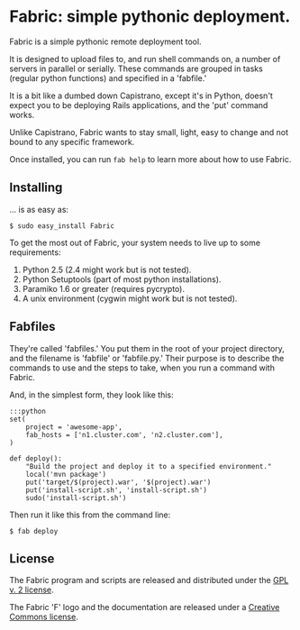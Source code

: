 Fabric: simple pythonic deployment.
===================================

Fabric is a simple pythonic remote deployment tool. 

It is designed to upload files to, and run shell commands on, a number of
servers in parallel or serially. These commands are grouped in tasks (regular
python functions) and specified in a 'fabfile.'

It is a bit like a dumbed down Capistrano, except it's in Python, doesn't
expect you to be deploying Rails applications, and the 'put' command works. 

Unlike Capistrano, Fabric wants to stay small, light, easy to change and not
bound to any specific framework.

Once installed, you can run `fab help` to learn more about how to use Fabric.


Installing
----------

... is as easy as:

    $ sudo easy_install Fabric

To get the most out of Fabric, your system needs to live up to some
requirements:

 1. Python 2.5 (2.4 might work but is not tested).
 2. Python Setuptools (part of most python installations).
 3. Paramiko 1.6 or greater (requires pycrypto).
 4. A unix environment (cygwin might work but is not tested).

Fabfiles
--------

They're called 'fabfiles.' You put them in the root of your project directory,
and the filename is 'fabfile' or 'fabfile.py.' Their purpose is to describe
the commands to use and the steps to take, when you run a command with Fabric.

And, in the simplest form, they look like this:

    :::python
    set(
        project = 'awesome-app',
        fab_hosts = ['n1.cluster.com', 'n2.cluster.com'],
    )
    
    def deploy():
        "Build the project and deploy it to a specified environment."
        local('mvn package')
        put('target/$(project).war', '$(project).war')
        put('install-script.sh', 'install-script.sh')
        sudo('install-script.sh')

Then run it like this from the command line:

    $ fab deploy


License
-------

The Fabric program and scripts are released and distributed under the
[GPL v. 2 license][1].

The Fabric 'F' logo and the documentation are released under a
[Creative Commons license][2]. 

[1]: http://www.opensource.org/licenses/gpl-2.0.php
[2]: http://creativecommons.org/licenses/by-sa/2.5/dk/deed.en

